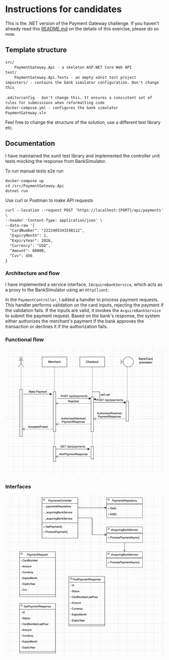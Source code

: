 # Instructions for candidates

This is the .NET version of the Payment Gateway challenge. If you haven't already read this [README.md](https://github.com/cko-recruitment/) on the details of this exercise, please do so now. 

## Template structure
```
src/
    PaymentGateway.Api - a skeleton ASP.NET Core Web API
test/
    PaymentGateway.Api.Tests - an empty xUnit test project
imposters/ - contains the bank simulator configuration. Don't change this

.editorconfig - don't change this. It ensures a consistent set of rules for submissions when reformatting code
docker-compose.yml - configures the bank simulator
PaymentGateway.sln
```

Feel free to change the structure of the solution, use a different test library etc.

## Documentation

I have maintained the xunit test library and implemented the controller unit tests mocking the response from BankSimulator.

To run manual tests e2e run 

```
docker-compose up
cd /src/PaymentGateway.Api
dotnet run
```

Use curl or Postman to make API requests
```
curl --location --request POST 'https://localhost:{PORT}/api/payments' \
--header 'Content-Type: application/json' \
--data-raw '{
  "CardNumber": "2222405343248112",
  "ExpiryMonth": 1,
  "ExpiryYear": 2026,
  "Currency": "USD",
  "Amount": 60000,
  "Cvv": 456
}
```

### Architecture and flow

I have implemented a service interface, `IAcquireBankService`, which acts as a proxy to the BankSimulator using an `HttpClient`.

In the `PaymentController`, I added a handler to process payment requests. This handler performs validation on the card inputs, rejecting the payment if the validation fails. If the inputs are valid, it invokes the `AcquireBankService` to submit the payment request. Based on the bank's response, the system either authorizes the merchant's payment if the bank approves the transaction or declines it if the authorization fails.

### Functional flow
![Sequence diagram](checkout_sequence.png)

### Interfaces
![Class diagram](checkout_class.png)




